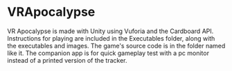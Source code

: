 # VRApocalypse

VR Apocalypse is made with Unity using Vuforia and the Cardboard API. 
Instructions for playing are included in the Executables folder, along with the executables and images.
The game's source code is in the folder named like it.
The companion app is for quick gameplay test with a pc monitor instead of a printed version of the tracker.
